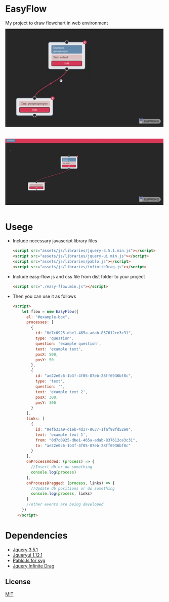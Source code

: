 # EasyFlow
 My project to draw flowchart in web environment
 <img src="https://raw.githubusercontent.com/eminuzn/EasyFlow/main/assets/images/1.gif" width="500px" style="margin:10px auto;">

 <img src="https://raw.githubusercontent.com/eminuzn/EasyFlow/main/assets/images/2.gif" width="500px" style="margin:10px auto;">

# Usege

+ Include necessary javascript library files

  ```html
  <script src="assets/js/libraries/jquery-3.5.1.min.js"></script>
  <script src="assets/js/libraries/jquery-ui.min.js"></script>
  <script src="assets/js/libraries/pablo.js"></script>
  <script src="assets/js/libraries/infiniteDrag.js"></script>
  ```
+ Include easy-flow js and css file from dist folder to your project
  ```html
  <script src="./easy-flow.min.js"></script>
  ```
+ Then you can use it as follows
  ```html
  <script>
      let flow = new EasyFlow({
        el: "#example-box",
        processes: [
          {
            id: "0d7c0925-dbe1-465a-adab-837612ce3c31",
            type: 'question',
            question: 'example question',
            text: 'example text',
            posX: 500,
            posY: 50
          },
          {
            id: "ae22e0c6-1b3f-4f05-87eb-28ff6936bf8c",
            type: 'text',
            question: '',
            text: 'example text 2',
            posX: 300,
            posY: 300
          }
        ],
        links: [
          {
            id: "9efb33a9-d1eb-4d37-8637-1faf98fd52e0",
            text: 'example text 1',
            from: "0d7c0925-dbe1-465a-adab-837612ce3c31",
            to: "ae22e0c6-1b3f-4f05-87eb-28ff6936bf8c"
          }
        ],
        onProcessAdded: (process) => {
          //Insert db or do something
          console.log(process)
        },
        onProcessDragged: (process, links) => {
          //Update db positions or do something
          console.log(process, links)
        }
        //other events are being developed
      })
    </script>
  ```

# Dependencies
  + [Jquery 3.5.1](https://jquery.com/download/)
  + [Jqueryui 1.12.1](https://jqueryui.com/download/all/)
  + [PabloJs for svg](http://pablojs.com/)
  + [Jquery Infinite Drag](https://ianli.github.io/jquery-infinite-drag/)

## License
[MIT](https://choosealicense.com/licenses/mit/)